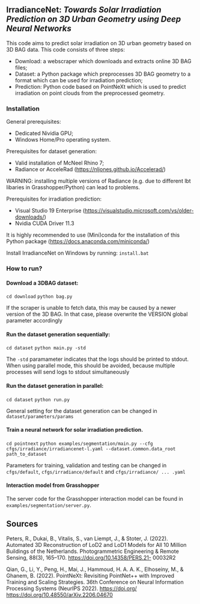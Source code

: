 ## IrradianceNet: *Towards Solar Irradiation Prediction on 3D Urban Geometry using Deep Neural Networks*
This code aims to predict solar irradiation on 3D urban geometry based on 3D BAG data. This code consists of three steps:
* Download: a webscraper which downloads and extracts online 3D BAG files;
* Dataset: a Python package which preprocesses 3D BAG geometry to a format which can be used for irradiation prediction;
* Prediction: Python code based on PointNeXt which is used to predict irradiation on point clouds from the preprocessed geometry.

### Installation
General prerequisites:
* Dedicated Nividia GPU;
* Windows Home/Pro operating system.

Prerequisites for dataset generation:
* Valid installation of McNeel Rhino 7;
* Radiance or AcceleRad (https://nljones.github.io/Accelerad/)

WARNING: installing multiple versions of Radiance (e.g. due to different lbt libaries in Grasshopper/Python) can lead to problems.

Prerequisites for irradiation prediction:
* Visual Studio 19 Enterprise (https://visualstudio.microsoft.com/vs/older-downloads/)
* Nvidia CUDA Driver 11.3

It is highly recommended to use (Mini)conda for the installation of this Python package (https://docs.anaconda.com/miniconda/)

Install IrradianceNet on Windows by running:
`install.bat`

### How to run?
#### Download a 3DBAG dataset:
`cd download`
`python bag.py`

If the scraper is unable to fetch data, this may be caused by a newer version of the 3D BAG. In that case, please overwrite the VERSION global parameter accordingly

#### Run the dataset generation sequentially:
`cd dataset`
`python main.py -std`

The `-std` paramameter indicates that the logs should be printed to stdout. When using parallel mode, this should be avoided, because multiple processes will send logs to stdout simultaneously

#### Run the dataset generation in parallel:
`cd dataset`
`python run.py`

General setting for the dataset generation can be changed in `dataset/parameters/params`

#### Train a neural network for solar irradiation prediction.
`cd pointnext`
`python examples/segmentation/main.py --cfg cfgs/irradiance/irradiancenet-l.yaml --dataset.common.data_root path_to_dataset`

Parameters for training, validation and testing can be changed in `cfgs/default`, `cfgs/irradiance/default` and `cfgs/irradiance/ ... .yaml`

#### Interaction model from Grasshopper
The server code for the Grasshopper interaction model can be found in `examples/segmentation/server.py`.

## Sources
Peters, R., Dukai, B., Vitalis, S., van Liempt, J., & Stoter, J. (2022). Automated 3D Reconstruction of
LoD2 and LoD1 Models for All 10 Million Buildings of the Netherlands. Photogrammetric
Engineering & Remote Sensing, 88(3), 165–170. https://doi.org/10.14358/PERS.21-
00032R2

Qian, G., Li, Y., Peng, H., Mai, J., Hammoud, H. A. A. K., Elhoseiny, M., & Ghanem, B. (2022).
PointNeXt: Revisiting PointNet++ with Improved Training and Scaling Strategies. 36th
Conference on Neural Information Processing Systems (NeurIPS 2022). https://doi.org/
https://doi.org/10.48550/arXiv.2206.04670
